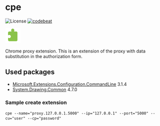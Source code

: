 # cpe

![][0] [![codebeat][1]][2]

[0]: https://img.shields.io/badge/license-MIT-blue.svg "License"

[1]: https://codebeat.co/badges/7d48f2be-145b-4a23-a43d-53dd56d0b2ea "Codebeat badge"
[2]: https://codebeat.co/projects/github-com-karpovdl-cpe-master "Codebeat"

[![](cpe/Resources/cpe48.png)](https://github.com/karpovdl/cpe)

Chrome proxy extension.
This is an extension of the proxy with data substitution in the authorization form.

## Used packages

- [Microsoft.Extensions.Configuration.CommandLine](https://www.nuget.org/packages/Microsoft.Extensions.Configuration.CommandLine) 3.1.4
- [System.Drawing.Common](https://www.nuget.org/packages/System.Drawing.Common) 4.7.0

### Sample create extension

```
cpe --name="proxy.127.0.0.1.5000" --ip="127.0.0.1" --port="5000" --cu="user" --cp="password"
```

